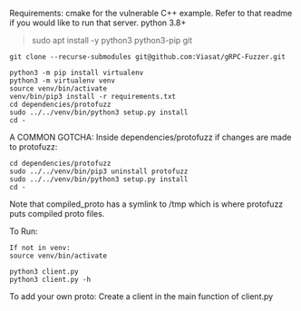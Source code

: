 Requirements:
  cmake for the vulnerable C++ example. Refer to that readme if you would like to run that server.
  python 3.8+
> sudo apt install -y python3 python3-pip git

```
git clone --recurse-submodules git@github.com:Viasat/gRPC-Fuzzer.git
```

```
python3 -m pip install virtualenv
python3 -m virtualenv venv
source venv/bin/activate
venv/bin/pip3 install -r requirements.txt
cd dependencies/protofuzz
sudo ../../venv/bin/python3 setup.py install
cd -
```

A COMMON GOTCHA: Inside dependencies/protofuzz if changes are made to protofuzz:
```
cd dependencies/protofuzz
sudo ../../venv/bin/pip3 uninstall protofuzz
sudo ../../venv/bin/python3 setup.py install
cd -
```

Note that compiled_proto has a symlink to /tmp which is where protofuzz puts compiled proto files.

To Run:
```
If not in venv:
source venv/bin/activate

python3 client.py
python3 client.py -h 
```

To add your own proto:
Create a client in the main function of client.py
